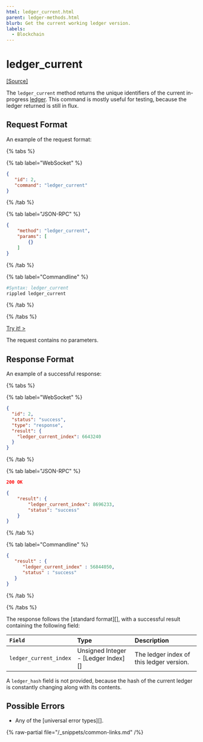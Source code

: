 ```yaml
---
html: ledger_current.html
parent: ledger-methods.html
blurb: Get the current working ledger version.
labels:
  - Blockchain
---
```

# ledger_current
[[Source]](https://github.com/XRPLF/rippled/blob/master/src/ripple/rpc/handlers/LedgerCurrent.cpp "Source")

The `ledger_current` method returns the unique identifiers of the current in-progress [ledger](../../../../concepts/ledgers/index.md). This command is mostly useful for testing, because the ledger returned is still in flux.

## Request Format

An example of the request format:

{% tabs %}

{% tab label="WebSocket" %}
```json
{
   "id": 2,
   "command": "ledger_current"
}
```
{% /tab %}

{% tab label="JSON-RPC" %}
```json
{
    "method": "ledger_current",
    "params": [
        {}
    ]
}
```
{% /tab %}

{% tab label="Commandline" %}
```sh
#Syntax: ledger_current
rippled ledger_current
```
{% /tab %}

{% /tabs %}

[Try it! >](/resources/dev-tools/websocket-api-tool#ledger_current)

The request contains no parameters.


## Response Format
An example of a successful response:

{% tabs %}

{% tab label="WebSocket" %}
```json
{
  "id": 2,
  "status": "success",
  "type": "response",
  "result": {
    "ledger_current_index": 6643240
  }
}
```
{% /tab %}

{% tab label="JSON-RPC" %}
```json
200 OK

{
    "result": {
        "ledger_current_index": 8696233,
        "status": "success"
    }
}
```
{% /tab %}

{% tab label="Commandline" %}
```json
{
   "result" : {
      "ledger_current_index" : 56844050,
      "status" : "success"
   }
}
```
{% /tab %}

{% /tabs %}

The response follows the [standard format][], with a successful result containing the following field:

| `Field`                | Type                                | Description   |
|:-----------------------|:------------------------------------|:--------------|
| `ledger_current_index` | Unsigned Integer - [Ledger Index][] | The ledger index of this ledger version. |

A `ledger_hash` field is not provided, because the hash of the current ledger is constantly changing along with its contents.

## Possible Errors

* Any of the [universal error types][].

{% raw-partial file="/_snippets/common-links.md" /%}
